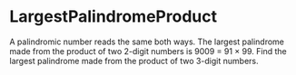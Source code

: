 # LargestPalindromeProduct
A palindromic number reads the same both ways. The largest palindrome made from the product of two 2-digit numbers is 9009 = 91 × 99.  Find the largest palindrome made from the product of two 3-digit numbers.
